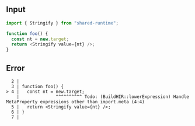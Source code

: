
## Input

```javascript
import { Stringify } from "shared-runtime";

function foo() {
  const nt = new.target;
  return <Stringify value={nt} />;
}

```


## Error

```
  2 |
  3 | function foo() {
> 4 |   const nt = new.target;
    |              ^^^^^^^^^^ Todo: (BuildHIR::lowerExpression) Handle MetaProperty expressions other than import.meta (4:4)
  5 |   return <Stringify value={nt} />;
  6 | }
  7 |
```
          
      